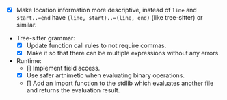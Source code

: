 - [x] Make location information more descriptive, instead of `line` and `start..=end` have `(line, start)..=(line, end)` (like tree-sitter) or similar.

- Tree-sitter grammar:
    - [x] Update function call rules to not require commas.
    - [x] Make it so that there can be multiple expressions without any errors.

- Runtime:
    - [] Implement field access.
    - [x] Use safer arthimetic when evaluating binary operations.
    - [] Add an import function to the stdlib which evaluates another file and returns the evaluation result. 

